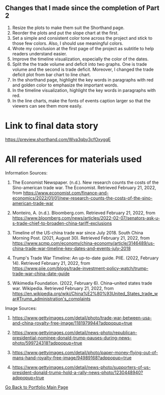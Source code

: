 ## Changes that I made since the completion of Part 2
1. Resize the plots to make them suit the Shorthand page.
2. Reorder the plots and put the slope chart at the first.
3. Set a simple and consistent color tone across the project and stick to those few colors. Also, I should use meaningful colors.
4. Wrote my conclusion at the first page of the project as subtitle to help readers understand easier.
5. Improve the timeline visualization, especially the color of the dates.
6. Split the the trade volume and deficit into two graphs. One is trade volume and the second is trade deficit. Moreover, I changed the trade deficit plot from bar chart to line chart.
7. In the shorthand page, highlight the key words in paragraphs with red and golden color to emphasize the important words.
8. In the timeline visualization, highlight the key words in paragraphs with red.
9. In the line charts, make the fonts of events caption larger so that the viewers can see them more easily.


# Link to final data story 
https://preview.shorthand.com/Wva3qby3cfOxygqE

# All references for materials used
Information Sources:

1. The Economist Newspaper. (n.d.). New research counts the costs of the Sino-american trade war. The Economist. Retrieved February 21, 2022, from https://www.economist.com/finance-and-economics/2022/01/01/new-research-counts-the-costs-of-the-sino-american-trade-war

2. Monteiro, A. (n.d.). Bloomberg.com. Retrieved February 21, 2022, from https://www.bloomberg.com/news/articles/2022-02-07/senators-ask-u-s-trade-chief-to-broaden-china-tariff-exclusions

3. Timeline of the US-china trade war since July 2018. South China Morning Post. (2021, August 30). Retrieved February 21, 2022, from https://www.scmp.com/economy/china-economy/article/3146489/us-china-trade-war-timeline-key-dates-and-events-july-2018

4. Trump's Trade War Timeline: An up-to-date guide. PIIE. (2022, February 14). Retrieved February 21, 2022, from https://www.piie.com/blogs/trade-investment-policy-watch/trump-trade-war-china-date-guide

5. Wikimedia Foundation. (2022, February 6). China–united states trade war. Wikipedia. Retrieved February 21, 2022, from https://en.wikipedia.org/wiki/China%E2%80%93United_States_trade_war#Trump_administration's_complaints

Image Sources:

1. https://www.gettyimages.com/detail/photo/trade-war-between-usa-and-china-royalty-free-image/1181979944?adppopup=true

2. https://www.gettyimages.com/detail/news-photo/republican-presidential-nominee-donald-trump-pauses-during-news-photo/599724318?adppopup=true

3. https://www.gettyimages.com/detail/photo/paper-money-flying-out-of-mans-hand-royalty-free-image/94989168?adppopup=true

4. https://www.gettyimages.com/detail/news-photo/supporters-of-us-president-donald-trump-hold-a-rally-news-photo/1230448940?adppopup=true


[Go Back to Portfolio Main Page](https://yxh9876.github.io/Xuhang94470/)
